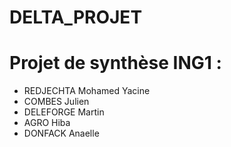 # DELTA_PROJET

# Projet de synthèse ING1 :

- REDJECHTA Mohamed Yacine
- COMBES Julien
- DELEFORGE Martin
- AGRO Hiba
- DONFACK Anaelle


